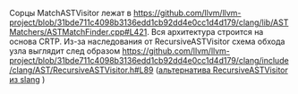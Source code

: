 Сорцы MatchASTVisitor лежат в https://github.com/llvm/llvm-project/blob/31bde711c4098b3136edd1cb92dd4e0cc1d4d179/clang/lib/ASTMatchers/ASTMatchFinder.cpp#L421. 
Вся архитектура строится на основа CRTP.
Из-за наследования от RecursiveASTVisitor схема обхода узла выглядит след образом https://github.com/llvm/llvm-project/blob/31bde711c4098b3136edd1cb92dd4e0cc1d4d179/clang/include/clang/AST/RecursiveASTVisitor.h#L89 ([альтернатива RecursiveASTVisitor из slang](https://github.com/jirol9xa/slang/blob/4103f38793c7c5fe99bc7678b9a26eef852a30ec/include/slang/ast/ASTVisitor.h#L57) )


